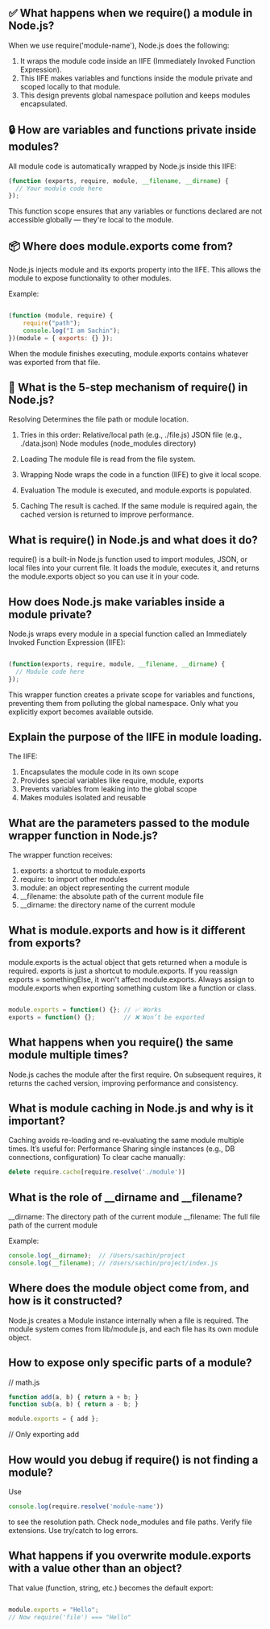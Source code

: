 ## ✅ What happens when we require() a module in Node.js?
When we use require('module-name'), Node.js does the following:

1. It wraps the module code inside an IIFE (Immediately Invoked Function Expression).
2. This IIFE makes variables and functions inside the module private and scoped locally to that module.
3. This design prevents global namespace pollution and keeps modules encapsulated.

## 🔒 How are variables and functions private inside modules?
All module code is automatically wrapped by Node.js inside this IIFE:

```javascript
(function (exports, require, module, __filename, __dirname) {
  // Your module code here
});
```
This function scope ensures that any variables or functions declared are not accessible globally — they're local to the module.

## 📦 Where does module.exports come from?
Node.js injects module and its exports property into the IIFE. This allows the module to expose functionality to other modules.

Example:
```javascript

(function (module, require) {
    require("path");
    console.log("I am Sachin");
})(module = { exports: {} });
```
When the module finishes executing, module.exports contains whatever was exported from that file.

## 🔁 What is the 5-step mechanism of require() in Node.js?
Resolving
Determines the file path or module location.
1. Tries in this order:
   Relative/local path (e.g., ./file.js)
   JSON file (e.g., ./data.json)
   Node modules (node_modules directory)

2. Loading
   The module file is read from the file system.

3. Wrapping
   Node wraps the code in a function (IIFE) to give it local scope.

4. Evaluation
   The module is executed, and module.exports is populated.

5. Caching
   The result is cached.
   If the same module is required again, the cached version is returned to improve performance.

## What is require() in Node.js and what does it do?
require() is a built-in Node.js function used to import modules, JSON, or local files into your current file. It loads the module, executes it, and returns the module.exports object so you can use it in your code.

## How does Node.js make variables inside a module private?
Node.js wraps every module in a special function called an Immediately Invoked Function Expression (IIFE):
```javascript

(function(exports, require, module, __filename, __dirname) {
  // Module code here
});

```
This wrapper function creates a private scope for variables and functions, preventing them from polluting the global namespace. Only what you explicitly export becomes available outside.

## Explain the purpose of the IIFE in module loading.
The IIFE:

1. Encapsulates the module code in its own scope
2. Provides special variables like require, module, exports
3. Prevents variables from leaking into the global scope
4. Makes modules isolated and reusable

## What are the parameters passed to the module wrapper function in Node.js?
The wrapper function receives:
1. exports: a shortcut to module.exports
2. require: to import other modules
3. module: an object representing the current module
4. __filename: the absolute path of the current module file
5. __dirname: the directory name of the current module

## What is module.exports and how is it different from exports?
module.exports is the actual object that gets returned when a module is required.
exports is just a shortcut to module.exports.
If you reassign exports = somethingElse, it won't affect module.exports. Always assign to module.exports when exporting something custom like a function or class.
```javascript

module.exports = function() {}; // ✅ Works
exports = function() {};        // ❌ Won’t be exported
```
## What happens when you require() the same module multiple times?
Node.js caches the module after the first require. On subsequent requires, it returns the cached version, improving performance and consistency.

## What is module caching in Node.js and why is it important?
Caching avoids re-loading and re-evaluating the same module multiple times. It’s useful for:
Performance
Sharing single instances (e.g., DB connections, configuration)
To clear cache manually:

```javascript
delete require.cache[require.resolve('./module')]

```
##  What is the role of __dirname and __filename?
__dirname: The directory path of the current module
__filename: The full file path of the current module

Example:
```javascript
console.log(__dirname);  // /Users/sachin/project
console.log(__filename); // /Users/sachin/project/index.js
```

## Where does the module object come from, and how is it constructed?
Node.js creates a Module instance internally when a file is required. The module system comes from lib/module.js, and each file has its own module object.

## How to expose only specific parts of a module?

// math.js
```javascript
function add(a, b) { return a + b; }
function sub(a, b) { return a - b; }

module.exports = { add };
``` 
// Only exporting add

## How would you debug if require() is not finding a module?
Use 
```javascript
console.log(require.resolve('module-name'))
``` 
to see the resolution path.
Check node_modules and file paths.
Verify file extensions.
Use try/catch to log errors.

## What happens if you overwrite module.exports with a value other than an object?
That value (function, string, etc.) becomes the default export:

```javascript

module.exports = "Hello";
// Now require('file') === "Hello"
```

